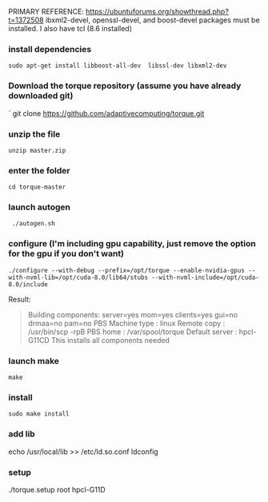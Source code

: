 
PRIMARY REFERENCE: https://ubuntuforums.org/showthread.php?t=1372508
ibxml2-devel, openssl-devel, and boost-devel packages must be installed.
I also have tcl (8.6 installed) 
### install dependencies 
`sudo apt-get install libboost-all-dev  libssl-dev libxml2-dev`

### Download the torque repository (assume you have already downloaded git)

` git clone https://github.com/adaptivecomputing/torque.git 

### unzip the file

` unzip master.zip `

### enter the folder
` cd torque-master `
### launch autogen
` ./autogen.sh`

### configure (I'm including gpu capability, just remove the option for the gpu if you don't want)
`./configure --with-debug --prefix=/opt/torque --enable-nvidia-gpus --with-nvml-lib=/opt/cuda-8.0/lib64/stubs --with-nvml-include=/opt/cuda-8.0/include` 

Result: 
> Building components: server=yes mom=yes clients=yes
>                     gui=no drmaa=no pam=no
>PBS Machine type    : linux
>Remote copy         : /usr/bin/scp -rpB
>PBS home            : /var/spool/torque
>Default server      : hpcl-G11CD
This installs all components needed

### launch make
`make`

### install
`sudo make install`

### add lib
echo /usr/local/lib >> /etc/ld.so.conf
ldconfig

### setup

./torque.setup root hpcl-G11D



